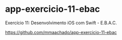 # app-exercicio-11-ebac
Exercício 11: Desenvolvimento iOS com Swift - E.B.A.C.

https://github.com/mmaachado/app-exercicio-11-ebac
